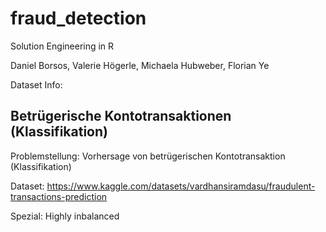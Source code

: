 # fraud_detection
Solution Engineering in R 

Daniel Borsos, Valerie Högerle, Michaela Hubweber, Florian Ye

Dataset Info: 

## Betrügerische Kontotransaktionen (Klassifikation)
Problemstellung: Vorhersage von betrügerischen Kontotransaktion (Klassifikation)

Dataset: https://www.kaggle.com/datasets/vardhansiramdasu/fraudulent-transactions-prediction

Spezial: Highly inbalanced
